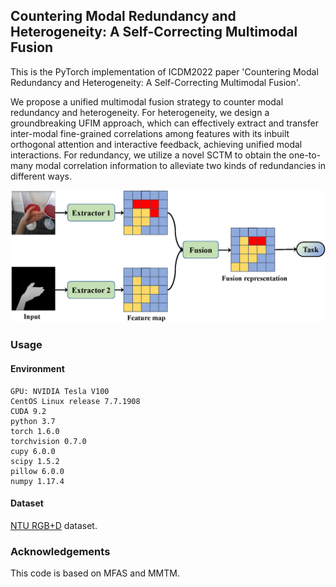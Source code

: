 ## Countering Modal Redundancy and Heterogeneity: A Self-Correcting Multimodal Fusion

This is the PyTorch implementation of ICDM2022 paper 'Countering Modal Redundancy and Heterogeneity: A Self-Correcting Multimodal Fusion'. 

We propose a unified multimodal fusion strategy to counter modal redundancy and heterogeneity. For heterogeneity, we design a groundbreaking UFIM approach, which can effectively extract and transfer inter-modal fine-grained correlations among features with its inbuilt orthogonal attention and interactive feedback, achieving unified modal interactions. For redundancy, we utilize a novel SCTM to obtain the one-to-many modal correlation information to alleviate two kinds of redundancies in different ways.

<img width="800" src="redundancy.png" alt="redundancy" />

### Usage

#### Environment

    GPU: NVIDIA Tesla V100
    CentOS Linux release 7.7.1908
    CUDA 9.2
    python 3.7
    torch 1.6.0
    torchvision 0.7.0
    cupy 6.0.0
    scipy 1.5.2
    pillow 6.0.0
    numpy 1.17.4
    
#### Dataset

[NTU RGB+D](http://rose1.ntu.edu.sg/datasets/actionrecognition.asp) dataset.

### Acknowledgements

This code is based on MFAS and MMTM.
